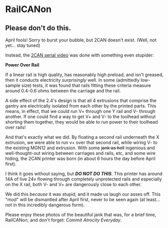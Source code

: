 # RailCANon

## Please don't do this.

April fools!
Sorry to burst your bubble, but 2CAN doesn't exist. (Well, not yet... stay tuned)

Instead, the [2CAN serial video](https://www.reddit.com/r/voroncorexy/comments/128ptla/look_ma_2_wires_24_serial_request_bwnance1508/) was done with something even stupider:

**Power Over Rail**


If a linear rail is high quality, has reasonably high preload, and isn't greased, then it conducts electricity _surprisingly_ well. In some (admittedly low-sample size) tests, it was found that rails fitting these criteria measure around 0.4-0.6 ohms between the carriage and the rail. 


A side effect of the 2.4's design is that all 4 extrusions that comprise the gantry are electrically isolated from each other by the printed parts. This means, in effect, that we could run V+ through one Y rail and V- through another. If one could find a way to get V+ and V- to the toolhead without shorting them together, they would be able to run power to their toolhead over rails!


And that's exactly what we did. By floating a second rail underneath the X extrusion, we were able to run v+ over that second rail, while wiring V- to the existing MGN12 and extrusion. With some ~~jank as hell~~ ingenious and well-thought-out wiring between carriages and rails, etc, and some wire hiding, the 2CAN printer was born (in about 6 hours the day before April first).


I think it goes without saying, but ***DO NOT DO THIS***. This printer has around 14A of live 24v flowing through completely unprotected rails and especially on the X rail, both V- and V+ are dangerously close to each other. 


We did this *because* it was stupid, and it made us laugh our asses off. This "mod" will be dismantled after April first, never to be seen again (at least... not in this incredibly dangerous form).


Please enjoy these photos of the beautiful jank that was, for a brief time, RailCANon, and don't forget: *Commit Atrocity Everyday*.

